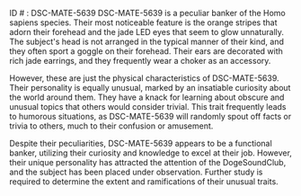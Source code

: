 ID # : DSC-MATE-5639
DSC-MATE-5639 is a peculiar banker of the Homo sapiens species. Their most noticeable feature is the orange stripes that adorn their forehead and the jade LED eyes that seem to glow unnaturally. The subject's head is not arranged in the typical manner of their kind, and they often sport a goggle on their forehead. Their ears are decorated with rich jade earrings, and they frequently wear a choker as an accessory.

However, these are just the physical characteristics of DSC-MATE-5639. Their personality is equally unusual, marked by an insatiable curiosity about the world around them. They have a knack for learning about obscure and unusual topics that others would consider trivial. This trait frequently leads to humorous situations, as DSC-MATE-5639 will randomly spout off facts or trivia to others, much to their confusion or amusement.

Despite their peculiarities, DSC-MATE-5639 appears to be a functional banker, utilizing their curiosity and knowledge to excel at their job. However, their unique personality has attracted the attention of the DogeSoundClub, and the subject has been placed under observation. Further study is required to determine the extent and ramifications of their unusual traits.